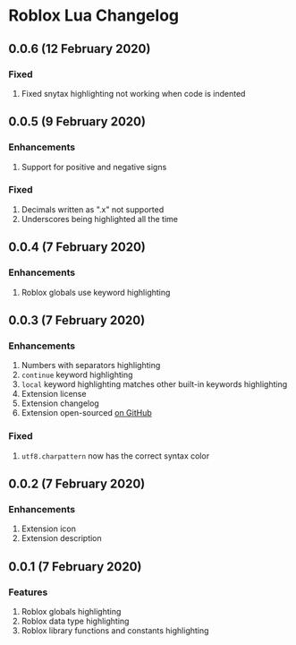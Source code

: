 # Roblox Lua Changelog

## 0.0.6 (12 February 2020)

### Fixed

1. Fixed snytax highlighting not working when code is indented

## 0.0.5 (9 February 2020)

### Enhancements

1. Support for positive and negative signs

### Fixed

1. Decimals written as ".x" not supported
2. Underscores being highlighted all the time

## 0.0.4 (7 February 2020)

### Enhancements

1. Roblox globals use keyword highlighting

## 0.0.3 (7 February 2020)

### Enhancements

1. Numbers with separators highlighting
2. ``continue`` keyword highlighting
3. ``local`` keyword highlighting matches other built-in keywords highlighting
4. Extension license
5. Extension changelog
6. Extension open-sourced [on GitHub](https://github.com/UnderMyWheel/vscode-roblox-lua)

### Fixed

1. ``utf8.charpattern`` now has the correct syntax color

## 0.0.2 (7 February 2020)

### Enhancements

1. Extension icon
2. Extension description

## 0.0.1 (7 February 2020)

### Features
1. Roblox globals highlighting
2. Roblox data type highlighting
3. Roblox library functions and constants highlighting
